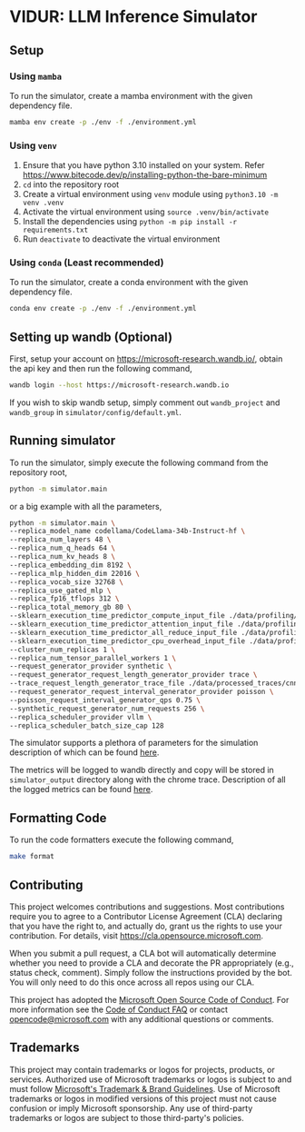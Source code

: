 # VIDUR: LLM Inference Simulator

## Setup

### Using `mamba`

To run the simulator, create a mamba environment with the given dependency file.

```sh
mamba env create -p ./env -f ./environment.yml
```

### Using `venv`

1. Ensure that you have python 3.10 installed on your system. Refer <https://www.bitecode.dev/p/installing-python-the-bare-minimum>
2. `cd` into the repository root
3. Create a virtual environment using `venv` module using `python3.10 -m venv .venv`
4. Activate the virtual environment using `source .venv/bin/activate`
5. Install the dependencies using `python -m pip install -r requirements.txt`
6. Run `deactivate` to deactivate the virtual environment

### Using `conda` (Least recommended)

To run the simulator, create a conda environment with the given dependency file.

```sh
conda env create -p ./env -f ./environment.yml
```

## Setting up wandb (Optional)

First, setup your account on <https://microsoft-research.wandb.io/>, obtain the api key and then run the following command,

```sh
wandb login --host https://microsoft-research.wandb.io
```

If you wish to skip wandb setup, simply comment out `wandb_project` and `wandb_group` in `simulator/config/default.yml`.

## Running simulator

To run the simulator, simply execute the following command from the repository root,

```sh
python -m simulator.main
```

or a big example with all the parameters,

```sh
python -m simulator.main \
--replica_model_name codellama/CodeLlama-34b-Instruct-hf \
--replica_num_layers 48 \
--replica_num_q_heads 64 \
--replica_num_kv_heads 8 \
--replica_embedding_dim 8192 \
--replica_mlp_hidden_dim 22016 \
--replica_vocab_size 32768 \
--replica_use_gated_mlp \
--replica_fp16_tflops 312 \
--replica_total_memory_gb 80 \
--sklearn_execution_time_predictor_compute_input_file ./data/profiling/a100/mlp.csv \
--sklearn_execution_time_predictor_attention_input_file ./data/profiling/a100/mixed_attention.csv \
--sklearn_execution_time_predictor_all_reduce_input_file ./data/profiling/a100/all_reduce.csv \ --sklearn_execution_time_predictor_send_recv_input_file ./data/profiling/a100/p2p_intra_node.csv \
--sklearn_execution_time_predictor_cpu_overhead_input_file ./data/profiling/a100/cpu_overheads.csv \
--cluster_num_replicas 1 \
--replica_num_tensor_parallel_workers 1 \
--request_generator_provider synthetic \
--request_generator_request_length_generator_provider trace \
--trace_request_length_generator_trace_file ./data/processed_traces/cnn_dailymail_stats_llama2_tokenizer.csv \
--request_generator_request_interval_generator_provider poisson \
--poisson_request_interval_generator_qps 0.75 \
--synthetic_request_generator_num_requests 256 \
--replica_scheduler_provider vllm \
--replica_scheduler_batch_size_cap 128
```

The simulator supports a plethora of parameters for the simulation description of which can be found [here](docs/simulator_params.md).

The metrics will be logged to wandb directly and copy will be stored in `simulator_output` directory along with the chrome trace. Description of all the logged metrics can be found [here](docs/simulator_metrics.md).

## Formatting Code

To run the code formatters execute the following command,

```sh
make format
```


## Contributing

This project welcomes contributions and suggestions.  Most contributions require you to agree to a
Contributor License Agreement (CLA) declaring that you have the right to, and actually do, grant us
the rights to use your contribution. For details, visit https://cla.opensource.microsoft.com.

When you submit a pull request, a CLA bot will automatically determine whether you need to provide
a CLA and decorate the PR appropriately (e.g., status check, comment). Simply follow the instructions
provided by the bot. You will only need to do this once across all repos using our CLA.

This project has adopted the [Microsoft Open Source Code of Conduct](https://opensource.microsoft.com/codeofconduct/).
For more information see the [Code of Conduct FAQ](https://opensource.microsoft.com/codeofconduct/faq/) or
contact [opencode@microsoft.com](mailto:opencode@microsoft.com) with any additional questions or comments.

## Trademarks

This project may contain trademarks or logos for projects, products, or services. Authorized use of Microsoft 
trademarks or logos is subject to and must follow 
[Microsoft's Trademark & Brand Guidelines](https://www.microsoft.com/en-us/legal/intellectualproperty/trademarks/usage/general).
Use of Microsoft trademarks or logos in modified versions of this project must not cause confusion or imply Microsoft sponsorship.
Any use of third-party trademarks or logos are subject to those third-party's policies.
